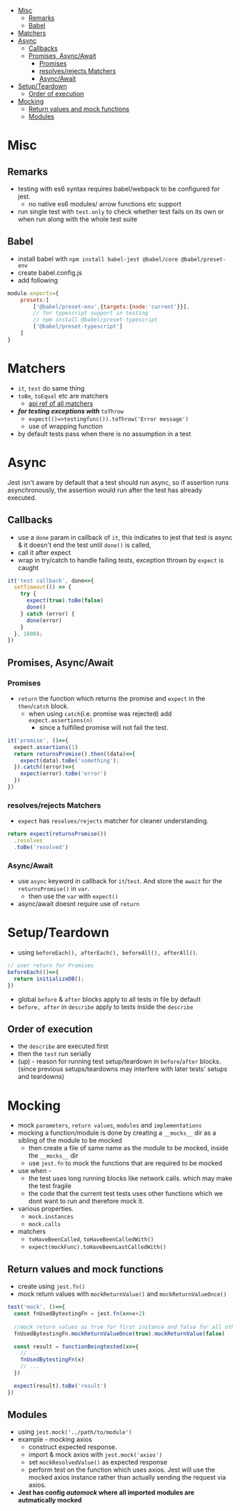 - [Misc](#misc)
  - [Remarks](#remarks)
  - [Babel](#babel)
- [Matchers](#matchers)
- [Async](#async)
  - [Callbacks](#callbacks)
  - [Promises, Async/Await](#promises-asyncawait)
    - [Promises](#promises)
    - [resolves/rejects Matchers](#resolvesrejects-matchers)
    - [Async/Await](#asyncawait)
- [Setup/Teardown](#setupteardown)
  - [Order of execution](#order-of-execution)
- [Mocking](#mocking)
  - [Return values and mock functions](#return-values-and-mock-functions)
  - [Modules](#modules)

# Misc
## Remarks
- testing with es6 syntax requires babel/webpack to be configured for jest.
  - no native es6 modules/ arrow functions etc support
- run single test with `test.only` to check whether test fails on its own or when run along with the whole test suite

## Babel
- install babel with `npm install babel-jest @babel/core @babel/preset-env`
- create babel.config.js
- add following
```js
module.exports={
    presets:[
        ['@babel/preset-env',{targets:{node:'current'}}],
        // for typescript support in testing
        // npm install @babel/preset-typescript
        ['@babel/preset-typescript']
    ]
}
```

# Matchers
- `it`, `test` do same thing
- `toBe`, `toEqual` etc are matchers
  - [api ref of all matchers](https://jestjs.io/docs/expect)
- ***for testing exceptions with*** `toThrow`
  - `expect(()=>testingfunc()).toThrow('Error message')`
  - use of wrapping function
- by default tests pass when there is no assumption in a test

# Async
Jest isn't aware by default that a test should run async, so if assertion runs asynchronously,
the assertion would run after the test has already executed.
## Callbacks
- use a `done` param in callback of `it`, this indicates to jest that test is async & it doesn't end the test until `done()` is called,
- call it after expect
- wrap in try/catch to handle failing tests, exception thrown by `expect` is caught
```js
it('test callback', done=>{
  setTimeout(() => {
    try {
      expect(true).toBe(false)
      done()
    } catch (error) {
      done(error)
    }
  }, 1000);
})
```

## Promises, Async/Await
### Promises
- `return` the function which returns the promise and `expect` in the `then`/`catch` block.
  - when using `catch`(i.e. promise was rejected) add `expect.assertions(n)`
    - since a fulfilled promise will not fail the test.
```js
it('promise', ()=>{
  expect.assertions(1)
  return returnsPromise().then((data)=>{
    expect(data).toBe('something');
  }).catch((error)=>{
    expect(error).toBe('error')
  })
})
```
### resolves/rejects Matchers
- `expect` has `resolves/rejects` matcher for cleaner understanding.
```js
return expect(returnsPromise())
  .resolves
  .toBe('resolved')
```

### Async/Await
- use `async` keyword in callback for `it`/`test`. And store the `await` for the `returnsPromise()` in `var`.
  - then use the `var` with `expect()`
- async/await doesnt require use of `return`

# Setup/Teardown
- using `beforeEach(), afterEach(), beforeAll(), afterAll()`.
```js
// user return for Promises
beforeEach(()=>{
  return initializeDB();
})
```
- global `before` & `after` blocks apply to all tests in file by default
- `before, after` in `describe` apply to tests inside the `describe`

## Order of execution
- the `describe` are executed first
- then the `test` run serially
- (up) - reason for running test setup/teardown in `before`/`after` blocks. (since previous setups/teardowns may interfere with later tests' setups and teardowns)

# Mocking
- mock `parameters`, `return values`, `modules` and `implementations`
- mocking a function/module is done by creating a `__mocks__` dir as a sibling of the module to be mocked
  - then create a file of same name as the module to be mocked, inside the `__mocks__` dir
  - use `jest.fn` to mock the functions that are required to be mocked  
- use when -
  - the test uses long running blocks like network calls. which may make the test fragile
  - the code that the current test tests uses other functions which we dont want to run and therefore mock it.
- various properties.
  - `mock.instances`
  - `mock.calls`
- matchers
  - `toHaveBeenCalled`, `toHaveBeenCalledWith()`
  - `expect(mockFunc).toHaveBeenLastCalledWith()`
## Return values and mock functions
- create using `jest.fn()`
- mock return values with `mockReturnValue()` and `mockReturnValueOnce()`
```js
test('mock', ()=>{
  const fnUsedBytestingFn = jest.fn(x=>x+2)
  
  //mock return values as true for first instance and false for all other instances
  fnUsedBytestingFn.mockReturnValueOnce(true).mockReturnValue(false)

  const result = functionBeingtested(x=>{
    // ...
    fnUsedBytestingFn(x)
    // ...
  })

  expect(result).toBe('result')
})
```
## Modules
- using `jest.mock('../path/to/module')`
- example - mocking axios
  - construct expected response.
  - import & mock axios with `jest.mock('axios')`
  - set `mockResolvedValue()` as expected response
  - perform test on the function which uses axios. Jest will use the mocked axios instance rather than actually sending the request via axios.
- **Jest has config *automock* where all imported modules are autmatically mocked**

